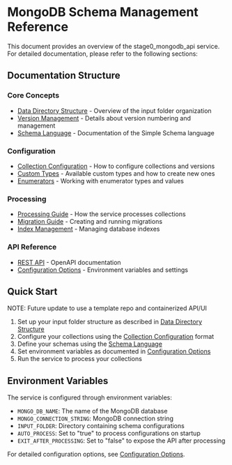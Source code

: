 # MongoDB Schema Management Reference

This document provides an overview of the stage0_mongodb_api service. For detailed documentation, please refer to the following sections:

## Documentation Structure

### Core Concepts
- [Data Directory Structure](structure.md) - Overview of the input folder organization
- [Version Management](versioning.md) - Details about version numbering and management
- [Schema Language](schema.md) - Documentation of the Simple Schema language

### Configuration
- [Collection Configuration](collection_config.md) - How to configure collections and versions
- [Custom Types](types.md) - Available custom types and how to create new ones
- [Enumerators](enumerators.md) - Working with enumerator types and values

### Processing
- [Processing Guide](processing.md) - How the service processes collections
- [Migration Guide](migrations.md) - Creating and running migrations
- [Index Management](indexes.md) - Managing database indexes

### API Reference
- [REST API](./openapi.yaml) - OpenAPI documentation
- [Configuration Options](config.md) - Environment variables and settings

## Quick Start
NOTE: Future update to use a template repo and containerized API/UI

1. Set up your input folder structure as described in [Data Directory Structure](structure.md)
2. Configure your collections using the [Collection Configuration](collection_config.md) format
3. Define your schemas using the [Schema Language](schema.md)
4. Set environment variables as documented in [Configuration Options](config.md)
5. Run the service to process your collections

## Environment Variables

The service is configured through environment variables:
- `MONGO_DB_NAME`: The name of the MongoDB database
- `MONGO_CONNECTION_STRING`: MongoDB connection string
- `INPUT_FOLDER`: Directory containing schema configurations
- `AUTO_PROCESS`: Set to "true" to process configurations on startup
- `EXIT_AFTER_PROCESSING`: Set to "false" to expose the API after processing

For detailed configuration options, see [Configuration Options](config.md).
